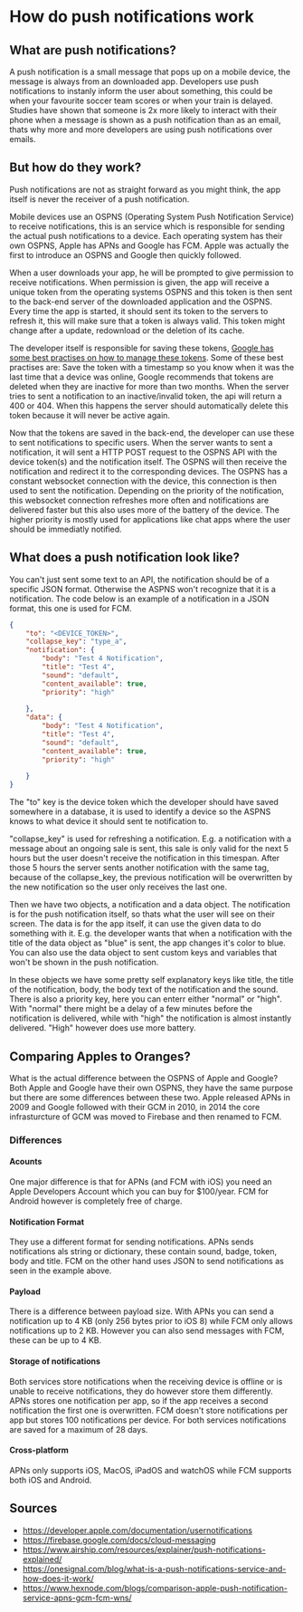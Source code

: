 # How do push notifications work

## What are push notifications?

A push notification is a small message that pops up on a mobile device, the message is always from an downloaded app. Developers use push notifications to instanly inform the user about something, this could be when your favourite soccer team scores or when your train is delayed. Studies have shown that someone is 2x more likely to interact with their phone when a message is shown as a push notification than as an email, thats why more and more developers are using push notifications over emails.

## But how do they work?
Push notifications are not as straight forward as you might think, the app itself is never the receiver of a push notification.

Mobile devices use an OSPNS (Operating System Push Notification Service) to receive notifications, this is an service which is responsible for sending the actual push notifications to a device. Each operating system has their own OSPNS, Apple has APNs and Google has FCM. Apple was actually the first to introduce an OSPNS and Google then quickly followed.

When a user downloads your app, he will be prompted to give permission to receive notifications. When permission is given, the app will receive a unique token from the operating systems OSPNS and this token is then sent to the back-end server of the downloaded application and the OSPNS. Every time the app is started, it should sent its token to the servers to refresh it, this will make sure that a token is always valid. This token might change after a update, redownload or the deletion of its cache.

The developer itself is responsible for saving these tokens, [Google has some best practises on how to manage these tokens](https://firebase.google.com/docs/cloud-messaging/manage-tokens). Some of these best practises are: Save the token with a timestamp so you know when it was the last time that a device was online, Google recommends that tokens are deleted when they are inactive for more than two months. When the server tries to sent a notification to an inactive/invalid token, the api will return a 400 or 404. When this happens the server should automatically delete this token because it will never be active again.

Now that the tokens are saved in the back-end, the developer can use these to sent notifications to specific users. When the server wants to sent a notification, it will sent a HTTP POST request to the OSPNS API with the device token(s) and the notification itself. The OSPNS will then receive the notification and redirect it to the corresponding devices. The OSPNS has a constant websocket connection with the device, this connection is then used to sent the notification. Depending on the priority of the notification, this websocket connection refreshes more often and notifications are delivered faster but this also uses more of the battery of the device. The higher priority is mostly used for applications like chat apps where the user should be immediatly notified.

## What does a push notification look like?

You can't just sent some text to an API, the notification should be of a specific JSON format. Otherwise the ASPNS won't recognize that it is a notification. The code below is an example of a notification in a JSON format, this one is used for FCM.

```json
{
    "to": "<DEVICE_TOKEN>",
    "collapse_key": "type_a",
    "notification": {
        "body": "Test 4 Notification",
        "title": "Test 4",
        "sound": "default",
        "content_available": true,
        "priority": "high"
        
    },
    "data": {
        "body": "Test 4 Notification",
        "title": "Test 4",
        "sound": "default",
        "content_available": true,
        "priority": "high"
        
    }
}
```
The "to" key is the device token which the developer should have saved somewhere in a database, it is used to identify a device so the ASPNS knows to what device it should sent te notification to.

"collapse_key" is used for refreshing a notification. E.g. a notification with a message about an ongoing sale is sent, this sale is only valid for the next 5 hours but the user doesn't receive the notification in this timespan. After those 5 hours the server sents another notification with the same tag, because of the collapse_key, the previous notification will be overwritten by the new notification so the user only receives the last one.

Then we have two objects, a notification and a data object. The notification is for the push notification itself, so thats what the user will see on their screen. The data is for the app itself, it can use the given data to do something with it. E.g. the developer wants that when a notification with the title of the data object as "blue" is sent, the app changes it's color to blue. You can also use the data object to sent custom keys and variables that won't be shown in the push notification.

In these objects we have some pretty self explanatory keys like title, the title of the notification, body, the body text of the notification and the sound. There is also a priority key, here you can enterr either "normal" or "high". With "normal" there might be a delay of a few minutes before the notification is delivered, while with "high" the notification is almost instantly delivered. "High" however does use more battery.


## Comparing Apples to Oranges?
What is the actual difference between the OSPNS of Apple and Google?
Both Apple and Google have their own OSPNS, they have the same purpose but there are some differences between these two. Apple released APNs in 2009 and Google followed with their GCM in 2010, in 2014 the core infrasturcture of GCM was moved to Firebase and then renamed to FCM.

### Differences
#### Acounts
One major difference is that for APNs (and FCM with iOS) you need an Apple Developers Account which you can buy for $100/year. FCM for Android however is completely free of charge.

#### Notification Format

They use a different format for sending notifications. APNs sends notifications als string or dictionary, these contain sound, badge, token, body and title. FCM on the other hand uses JSON to send notifications as seen in the example above.

#### Payload

There is a difference between payload size. With APNs you can send a notification up to 4 KB (only 256 bytes prior to iOS 8) while FCM only allows notifications up to 2 KB. However you can also send messages with FCM, these can be up to 4 KB.

#### Storage of notifications
Both services store notifications when the receiving device is offline or is unable to receive notifications, they do however store them differently. APNs stores one notification per app, so if the app receives a second notification the first one is overwritten. FCM doesn't store notifications per app but stores 100 notifications per device. For both services notifications are saved for a maximum of 28 days.

#### Cross-platform
APNs only supports iOS, MacOS, iPadOS and watchOS while FCM supports both iOS and Android.

## Sources
- https://developer.apple.com/documentation/usernotifications
- https://firebase.google.com/docs/cloud-messaging
- https://www.airship.com/resources/explainer/push-notifications-explained/
- https://onesignal.com/blog/what-is-a-push-notifications-service-and-how-does-it-work/
- https://www.hexnode.com/blogs/comparison-apple-push-notification-service-apns-gcm-fcm-wns/
